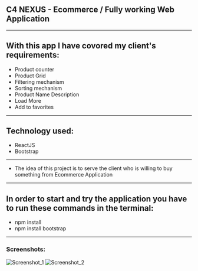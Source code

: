 ## C4 NEXUS - Ecommerce / Fully working Web Application
___



## With this app I have covored my client's requirements:
* Product counter
* Product Grid
* Filtering mechanism
* Sorting mechanism
* Product Name Description
* Load More
* Add to favorites
___

## Technology used:
* ReactJS
* Bootstrap

___
* The idea of this project is to serve the client who is willing to buy something from Ecommerce Application
___
## In order to start and try the application you have to run these commands in the terminal:
* npm install
* npm install bootstrap

___
### Screenshots:

![Screenshot_1](https://github.com/dimiturstefanow/Listify/assets/126346506/1aa3a3f5-aa66-43cb-b19c-cca54e106c18)
![Screenshot_2](https://github.com/dimiturstefanow/Listify/assets/126346506/f1291d66-d965-4dd7-9c46-503946d17110)






